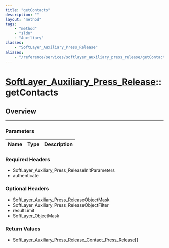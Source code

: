 ```yaml
---
title: "getContacts"
description: ""
layout: "method"
tags:
    - "method"
    - "sldn"
    - "Auxiliary"
classes:
    - "SoftLayer_Auxiliary_Press_Release"
aliases:
    - "/reference/services/softlayer_auxiliary_press_release/getContacts"
---
```

# [SoftLayer_Auxiliary_Press_Release](/reference/services/SoftLayer_Auxiliary_Press_Release)::getContacts





## Overview 


-----

### Parameters 
|Name | Type | Description |
| --- | --- | --- |


### Required Headers
* SoftLayer_Auxiliary_Press_ReleaseInitParameters
* authenticate


### Optional Headers
* SoftLayer_Auxiliary_Press_ReleaseObjectMask
* SoftLayer_Auxiliary_Press_ReleaseObjectFilter
* resultLimit
* SoftLayer_ObjectMask

### Return Values
* <a href='/reference/datatypes/SoftLayer_Auxiliary_Press_Release_Contact_Press_Release'>SoftLayer_Auxiliary_Press_Release_Contact_Press_Release[] </a>




